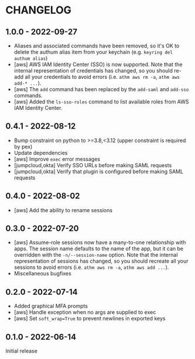 # CHANGELOG

## 1.0.0 - 2022-09-27

- Aliases and associated commands have been removed, so it's OK to delete the
  authum alias item from your keychain (e.g. `keyring del authum alias`)
- [aws] AWS IAM Identity Center (SSO) is now supported. Note that the internal
  representation of credentials has changed, so you should re-add all your
  credentials to avoid errors (i.e. `athm aws rm -a`, `athm aws add-* ...`).
- [aws] The `add` command has been replaced by the `add-saml` and `add-sso`
  commands.
- [aws] Added the `ls-sso-roles` command to list available roles from AWS IAM
  Identity Center.

## 0.4.1 - 2022-08-12

- Bump constraint on python to >=3.8,<3.12 (upper constraint is required by pex)
- Update dependencies
- [aws] Improve `exec` error messages
- [jumpcloud,okta] Verify SSO URLs before making SAML requests
- [jumpcloud,okta] Verify that plugin is configured before making SAML requests

## 0.4.0 - 2022-08-02

- [aws] Add the ability to rename sessions

## 0.3.0 - 2022-07-20

- [aws] Assume-role sessions now have a many-to-one relationship with apps. The
  session name defaults to the name of the app, but it can be overridden with
  the `-n/--session-name` option. Note that the internal representation of
  sessions has changed, so you should recreate all your sessions to avoid errors
  (i.e. `athm aws rm -a`, `athm aws add ...`).
- Miscellaneous bugfixes

## 0.2.0 - 2022-07-14

- Added graphical MFA prompts
- [aws] Handle exception when no args are supplied to exec
- [aws] Set `soft_wrap=True` to prevent newlines in exported keys

## 0.1.0 - 2022-06-14

Initial release
